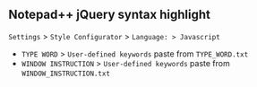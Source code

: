 Notepad++ jQuery syntax highlight
---

`Settings` > `Style Configurator` > `Language: > Javascript`  
- `TYPE WORD` > `User-defined keywords` paste from `TYPE_WORD.txt`
- `WINDOW INSTRUCTION` > `User-defined keywords` paste from `WINDOW_INSTRUCTION.txt`

